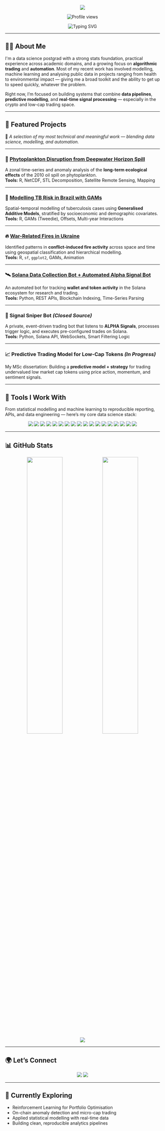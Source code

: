 <p align="center">
  <img src="https://capsule-render.vercel.app/api?type=waving&color=gradient&height=200&section=header&text=Hi,%20I'm%20James%20Lewis&fontSize=40" />
</p>

<p align="center">
  <img src="https://komarev.com/ghpvc/?username=KetchupJL&label=Profile%20views&color=0e75b6&style=flat" alt="Profile views" />
</p>

<p align="center">
  <img src="https://readme-typing-svg.demolab.com?font=JetBrains+Mono&size=20&duration=3000&pause=1000&center=true&vCenter=true&width=520&lines=Data+Scientist+%7C+Applied+Statistics;Solana+Dev+%7C+Signal+Sniper+Bot+Builder;Projects+with+Purpose+%7C+Real-Time+Systems;Let%E2%80%99s+build+something+great." alt="Typing SVG" />
</p>

---

## 👨‍💻 About Me

I'm a data science postgrad with a strong stats foundation, practical experience across academic domains, and a growing focus on **algorithmic trading** and **automation**. Most of my recent work has involved modelling, machine learning and analysing public data in projects ranging from health to environmental impact — giving me a broad toolkit and the ability to get up to speed quickly, whatever the problem.

Right now, I’m focused on building systems that combine **data pipelines**, **predictive modelling**, and **real-time signal processing** — especially in the crypto and low-cap trading space.

---

## 🚀 Featured Projects

📌 *A selection of my most technical and meaningful work — blending data science, modelling, and automation.*

---

### 🌊 [Phytoplankton Disruption from Deepwater Horizon Spill](https://github.com/KetchupJL/university-projects/tree/main/Long-Term%20Phytoplankton%20Disruption%20in%20the%20Gulf%20of%20Mexico)  
A zonal time-series and anomaly analysis of the **long-term ecological effects** of the 2010 oil spill on phytoplankton.  
**Tools:** R, NetCDF, STL Decomposition, Satellite Remote Sensing, Mapping

---

### 🦠 [Modelling TB Risk in Brazil with GAMs](https://github.com/KetchupJL/university-projects/tree/main/Statistical%20Data%20Modelling%20Projects%20-%20MTHM506/Coursework%202%20-%20Project)  
Spatial-temporal modelling of tuberculosis cases using **Generalised Additive Models**, stratified by socioeconomic and demographic covariates.  
**Tools:** R, GAMs (Tweedie), Offsets, Multi-year Interactions

---

### 🔥 [War-Related Fires in Ukraine](https://github.com/KetchupJL/university-projects/tree/main/Ukraine%20War-Fire%20Project)  
Identified patterns in **conflict-induced fire activity** across space and time using geospatial classification and hierarchical modelling.  
**Tools:** R, `sf`, `ggplot2`, GAMs, Animation

---

### 🛰️ [Solana Data Collection Bot + Automated Alpha Signal Bot](https://github.com/KetchupJL/Trading-Bot)  
An automated bot for tracking **wallet and token activity** in the Solana ecosystem for research and trading.  
**Tools:** Python, REST APIs, Blockchain Indexing, Time-Series Parsing

---

### 🤖 Signal Sniper Bot *(Closed Source)*  
A private, event-driven trading bot that listens to **ALPHA Signals**, processes trigger logic, and executes pre-configured trades on Solana.  
**Tools:** Python, Solana API, WebSockets, Smart Filtering Logic

---

### 📈 Predictive Trading Model for Low-Cap Tokens *(In Progress)*  
My MSc dissertation: Building a **predictive model + strategy** for trading undervalued low market cap tokens using price action, momentum, and sentiment signals.

---

## 🧰 Tools I Work With
From statistical modelling and machine learning to reproducible reporting, APIs, and data engineering — here’s my core data science stack:

<p align="center">
  <img src="https://img.shields.io/badge/Python-3776AB?style=for-the-badge&logo=python&logoColor=white"/>
  <img src="https://img.shields.io/badge/R-276DC3?style=for-the-badge&logo=r&logoColor=white"/>
  <img src="https://img.shields.io/badge/SQL-336791?style=for-the-badge&logo=mysql&logoColor=white"/>
  <img src="https://img.shields.io/badge/PostgreSQL-4169E1?style=for-the-badge&logo=postgresql&logoColor=white"/>
  <img src="https://img.shields.io/badge/Jupyter-F37626?style=for-the-badge&logo=jupyter&logoColor=white"/>
  <img src="https://img.shields.io/badge/RStudio-75AADB?style=for-the-badge&logo=rstudio&logoColor=white"/>
  <img src="https://img.shields.io/badge/Quarto-8DD6F9?style=for-the-badge&logo=quarto&logoColor=white"/>
  <img src="https://img.shields.io/badge/Markdown-000000?style=for-the-badge&logo=markdown&logoColor=white"/>
  <img src="https://img.shields.io/badge/Git-F05032?style=for-the-badge&logo=git&logoColor=white"/>
  <img src="https://img.shields.io/badge/GitHub-181717?style=for-the-badge&logo=github&logoColor=white"/>
  <img src="https://img.shields.io/badge/REST%20APIs-6E6E6E?style=for-the-badge&logo=fastapi&logoColor=white"/>
  <img src="https://img.shields.io/badge/Pandas-150458?style=for-the-badge&logo=pandas&logoColor=white"/>
  <img src="https://img.shields.io/badge/Numpy-013243?style=for-the-badge&logo=numpy&logoColor=white"/>
  <img src="https://img.shields.io/badge/Scikit--Learn-F7931E?style=for-the-badge&logo=scikitlearn&logoColor=white"/>
  <img src="https://img.shields.io/badge/Matplotlib-11557C?style=for-the-badge&logo=python&logoColor=white"/>
  <img src="https://img.shields.io/badge/Seaborn-3776AB?style=for-the-badge&logo=python&logoColor=white"/>
  <img src="https://img.shields.io/badge/Plotly-3F4F75?style=for-the-badge&logo=plotly&logoColor=white"/>
  <img src="https://img.shields.io/badge/Streamlit-FF4B4B?style=for-the-badge&logo=streamlit&logoColor=white"/>
</p>


---

## 📊 GitHub Stats

<p align="center">
  <img src="https://github-readme-stats.vercel.app/api?username=KetchupJL&show_icons=true&theme=tokyonight" width="48%" />
  <img src="https://github-readme-stats.vercel.app/api/top-langs/?username=KetchupJL&layout=compact&theme=tokyonight" width="48%" />
</p>

<p align="center">
  <img src="https://github-readme-streak-stats.herokuapp.com/?user=KetchupJL&theme=tokyonight" />
</p>

---

## 🌍 Let’s Connect

<p align="center">
  <a href="mailto:james066lewis@gmail.com"><img src="https://img.shields.io/badge/Email-D14836?style=for-the-badge&logo=gmail&logoColor=white"/></a>
  <a href="https://www.linkedin.com/in/james-lewis3/" target="_blank"><img src="https://img.shields.io/badge/LinkedIn-0A66C2?style=for-the-badge&logo=linkedin&logoColor=white"/></a>
</p>

---

## 🧠 Currently Exploring

- Reinforcement Learning for Portfolio Optimisation  
- On-chain anomaly detection and micro-cap trading  
- Applied statistical modelling with real-time data  
- Building clean, reproducible analytics pipelines
